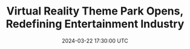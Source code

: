 ---
title: "Virtual Reality Theme Park Opens, Redefining Entertainment Industry"
date: 2024-03-22 17:30:00 UTC
---